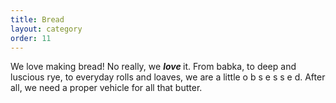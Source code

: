 ```yaml
---
title: Bread
layout: category
order: 11
---
```


We love making bread! No really, we <b> <i> love </i> </b> it. From babka, to deep and luscious rye, to everyday rolls and loaves, we are a little o b s e s s e d. After all, we need a proper vehicle for all that butter.
